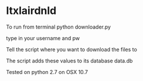 ltxlairdnld
===========

To run from terminal
python downloader.py


type in your username and pw

Tell the script where you want to download the files to

The script adds these values to its database data.db


Tested on python 2.7 on OSX 10.7
